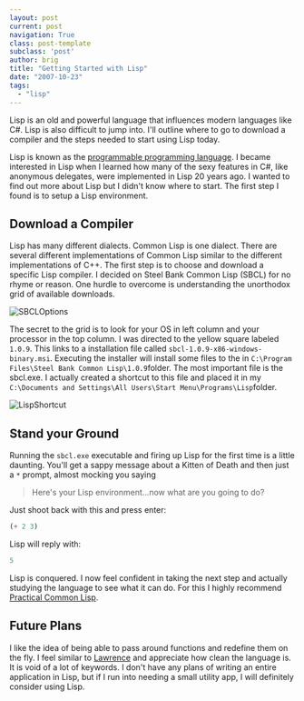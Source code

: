 ```yaml
---
layout: post
current: post
navigation: True
class: post-template
subclass: 'post'
author: brig
title: "Getting Started with Lisp"
date: "2007-10-23"
tags: 
  - "lisp"
---
```


Lisp is an old and powerful language that influences modern languages like C#. Lisp is also difficult to jump into. I'll outline where to go to download a compiler and the steps needed to start using Lisp today.

Lisp is known as the [programmable programming language](http://www.paulgraham.com/quotes.html). I became interested in Lisp when I learned how many of the sexy features in C#, like anonymous delegates, were implemented in Lisp 20 years ago. I wanted to find out more about Lisp but I didn't know where to start. The first step I found is to setup a Lisp environment.

## Download a Compiler

Lisp has many different dialects. Common Lisp is one dialect. There are several different implementations of Common Lisp similar to the different implementations of C++. The first step is to choose and download a specific Lisp compiler. I decided on Steel Bank Common Lisp (SBCL) for no rhyme or reason. One hurdle to overcome is understanding the unorthodox grid of available downloads.

![SBCLOptions](/assets/images/SBCLOptions.Png)

The secret to the grid is to look for your OS in left column and your processor in the top column. I was directed to the yellow square labeled `1.0.9`. This links to a installation file called `sbcl-1.0.9-x86-windows-binary.msi`. Executing the installer will install some files to the in `C:\Program Files\Steel Bank Common Lisp\1.0.9`folder. The most important file is the sbcl.exe. I actually created a shortcut to this file and placed it in my `C:\Documents and Settings\All Users\Start Menu\Programs\Lisp`folder.

![LispShortcut](/assets/images/LispShortcut.Png)

## Stand your Ground

Running the `sbcl.exe` executable and firing up Lisp for the first time is a little daunting. You'll get a sappy message about a Kitten of Death and then just a `*` prompt, almost mocking you saying 

> Here's your Lisp environment...now what are you going to do?

Just shoot back with this and press enter:

```lisp
(+ 2 3)
```

Lisp will reply with:

```lisp
5
```

Lisp is conquered. I now feel confident in taking the next step and actually studying the language to see what it can do. For this I highly recommend [Practical Common Lisp](http://www.gigamonkeys.com/book/).

## Future Plans

I like the idea of being able to pass around functions and redefine them on the fly. I feel similar to [Lawrence](http://www.google.com/search?hl=en&q=Lawrence+of+Arabia+It%27s+clean&btnG=Search) and appreciate how clean the language is. It is void of a lot of keywords. I don't have any plans of writing an entire application in Lisp, but if I run into needing a small utility app, I will definitely consider using Lisp.
